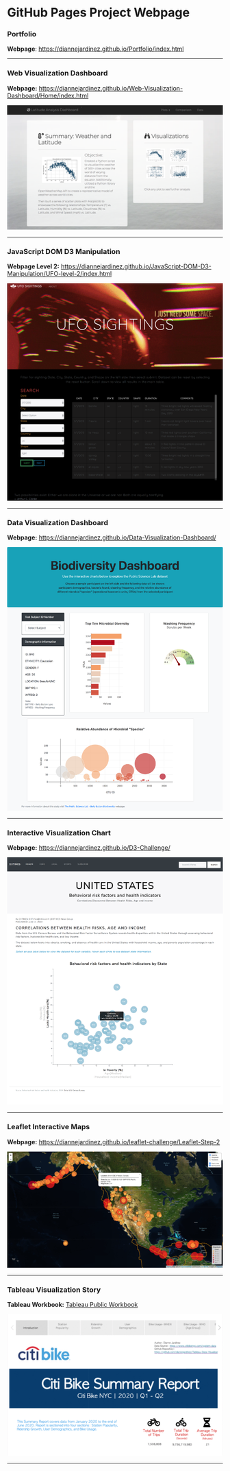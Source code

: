 # GitHub Pages Project Webpage

### Portfolio
**Webpage**: https://diannejardinez.github.io/Portfolio/index.html


---


### Web Visualization Dashboard

**Webpage:** https://diannejardinez.github.io/Web-Visualization-Dashboard/Home/index.html

![](https://github.com/diannejardinez/diannejardinez.github.io/blob/master/Web-Visualization-Dashboard/landing_page.png)


---


### JavaScript DOM D3 Manipulation
**Webpage Level 2:** https://diannejardinez.github.io/JavaScript-DOM-D3-Manipulation/UFO-level-2/index.html

![](https://github.com/diannejardinez/diannejardinez.github.io/blob/master/JavaScript-DOM-D3-Manipulation/UFO-level-2/static/images/home_page_lvl2.png)


---


### Data Visualization Dashboard

**Webpage:** https://diannejardinez.github.io/Data-Visualization-Dashboard/

![](https://github.com/diannejardinez/Data-Visualization-Dashboard/blob/master/images/index_lvl2.png)


---


### Interactive Visualization Chart

**Webpage:** https://diannejardinez.github.io/D3-Challenge/

![](https://github.com/diannejardinez/D3-Challenge/blob/master/images/index.png)


---


### Leaflet Interactive Maps

**Webpage:** https://diannejardinez.github.io/leaflet-challenge/Leaflet-Step-2

![](https://github.com/diannejardinez/leaflet-challenge/blob/master/Leaflet-Step-2/images/lvl2.png)


---


### Tableau Visualization Story

**Tableau Workbook:** [Tableau Public Workbook](https://public.tableau.com/profile/diannejardinez#!/vizhome/UCB-CitiBikeNYC-2020Q1Q2-SummaryReport-Final/CitiBikeSummaryReport-2020-Q1Q2?publish=yes)

![](https://github.com/diannejardinez/Tableau-Data-Visualization/blob/master/Citi%20Bike%20NYC-Summary%20Report.gif)


---



